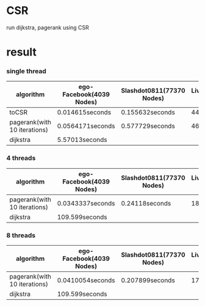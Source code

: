 # CSR
run dijkstra, pagerank using CSR   

# result   
### single thread   
algorithm|ego-Facebook(4039 Nodes)|Slashdot0811(77370 Nodes)|LiveJournal(4847571 Nodes)    
---|---|---|---|
toCSR|0.014615seconds|0.155632seconds|44.6702seconds   
pagerank(with 10 iterations)|0.0564171seconds|0.577729seconds|46.107seconds
dijkstra|5.57013seconds|

### 4 threads   
algorithm|ego-Facebook(4039 Nodes)|Slashdot0811(77370 Nodes)|LiveJournal(4847571 Nodes)    
---|---|---|---|  
pagerank(with 10 iterations)|0.0343337seconds|0.24118seconds|18.6534seconds
dijkstra|109.599seconds

### 8 threads   
algorithm|ego-Facebook(4039 Nodes)|Slashdot0811(77370 Nodes)|LiveJournal(4847571 Nodes)    
---|---|---|---|
pagerank(with 10 iterations)|0.0410054seconds|0.207899seconds|17.5329seconds
dijkstra|109.599seconds
